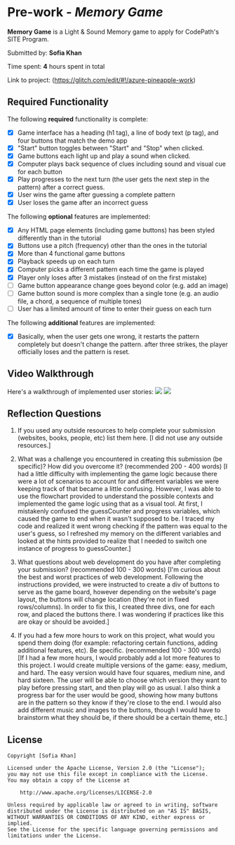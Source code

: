 # Pre-work - *Memory Game*

**Memory Game** is a Light & Sound Memory game to apply for CodePath's SITE Program. 

Submitted by: **Sofia Khan**

Time spent: **4** hours spent in total

Link to project: (https://glitch.com/edit/#!/azure-pineapple-work)

## Required Functionality

The following **required** functionality is complete:

* [X] Game interface has a heading (h1 tag), a line of body text (p tag), and four buttons that match the demo app
* [X] "Start" button toggles between "Start" and "Stop" when clicked. 
* [X] Game buttons each light up and play a sound when clicked. 
* [X] Computer plays back sequence of clues including sound and visual cue for each button
* [X] Play progresses to the next turn (the user gets the next step in the pattern) after a correct guess. 
* [X] User wins the game after guessing a complete pattern
* [X] User loses the game after an incorrect guess

The following **optional** features are implemented:

* [X] Any HTML page elements (including game buttons) has been styled differently than in the tutorial
* [X] Buttons use a pitch (frequency) other than the ones in the tutorial
* [X] More than 4 functional game buttons
* [X] Playback speeds up on each turn
* [X] Computer picks a different pattern each time the game is played
* [X] Player only loses after 3 mistakes (instead of on the first mistake)
* [ ] Game button appearance change goes beyond color (e.g. add an image)
* [ ] Game button sound is more complex than a single tone (e.g. an audio file, a chord, a sequence of multiple tones)
* [ ] User has a limited amount of time to enter their guess on each turn

The following **additional** features are implemented:

- [X] Basically, when the user gets one wrong, it restarts the pattern completely but doesn't change the pattern. after three strikes, the player officially loses and the pattern is reset.

## Video Walkthrough

Here's a walkthrough of implemented user stories:
![](https://cdn.glitch.com/979c320d-b8af-4608-9258-17b021b85718%2Fwin.gif)
![](https://cdn.glitch.com/979c320d-b8af-4608-9258-17b021b85718%2Flose.gif)


## Reflection Questions
1. If you used any outside resources to help complete your submission (websites, books, people, etc) list them here. 
[I did not use any outside resources.]

2. What was a challenge you encountered in creating this submission (be specific)? How did you overcome it? (recommended 200 - 400 words) 
[I had a little difficulty with implementing the game logic because there were a lot of scenarios to account for and different variables we were keeping track of that became a little confusing. However, I was able to use the flowchart provided to understand the possible contexts and implemented the game logic using that as a visual tool. At first, I mistakenly confused the guessCounter and progress variables, which caused the game to end when it wasn't supposed to be. I traced my code and realized it went wrong checking if the pattern was equal to the user's guess, so I refreshed my memory on the different variables and looked at the hints provided to realize that I needed to switch one instance of progress to guessCounter.]

3. What questions about web development do you have after completing your submission? (recommended 100 - 300 words) 
[I'm curious about the best and worst practices of web development. Following the instructions provided, we were instructed to create a div of buttons to serve as the game board, however depending on the website's page layout, the buttons will change location (they're not in fixed rows/columns). In order to fix this, I created three divs, one for each row, and placed the buttons there. I was wondering if practices like this are okay or should be avoided.]

4. If you had a few more hours to work on this project, what would you spend them doing (for example: refactoring certain functions, adding additional features, etc). Be specific. (recommended 100 - 300 words) 
[If I had a few more hours, I would probably add a lot more features to this project. I would create multiple versions of the game: easy, medium, and hard. The easy version would have four squares, medium nine, and hard sixteen. The user will be able to choose which version they want to play before pressing start, and then play will go as usual. I also think a progress bar for the user would be good, showing how many buttons are in the pattern so they know if they're close to the end. I would also add different music and images to the buttons, though I would have to brainstorm what they should be, if there should be a certain theme, etc.]



## License

    Copyright [Sofia Khan]

    Licensed under the Apache License, Version 2.0 (the "License");
    you may not use this file except in compliance with the License.
    You may obtain a copy of the License at

        http://www.apache.org/licenses/LICENSE-2.0

    Unless required by applicable law or agreed to in writing, software
    distributed under the License is distributed on an "AS IS" BASIS,
    WITHOUT WARRANTIES OR CONDITIONS OF ANY KIND, either express or implied.
    See the License for the specific language governing permissions and
    limitations under the License.
